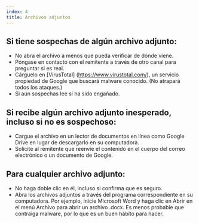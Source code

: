 ```yaml
---
index: 4
title: Archivos adjuntos
---
```

## Si tiene sospechas de algún archivo adjunto:

* No abra el archivo a menos que pueda verificar de dónde viene.
* Póngase en contacto con el remitente a través de otro canal para preguntar si es real.
* Cárguelo en [VirusTotal] (https://www.virustotal.com/), un servicio propiedad de Google que buscará malware conocido. (No atrapará todos los ataques.)
* Si aún sospechas lee si ha sido engañado.

## Si recibe algún archivo adjunto inesperado, incluso si no es sospechoso:

* Cargue el archivo en un lector de documentos en línea como Google Drive en lugar de descargarlo en su computadora.
* Solicite al remitente que reenvíe el contenido en el cuerpo del correo electrónico o un documento de Google.

## Para cualquier archivo adjunto:

* No haga doble clic en él, incluso si confirma que es seguro.
* Abra los archivos adjuntos a través del programa correspondiente en su computadora. Por ejemplo, inicie Microsoft Word y haga clic en Abrir en el menú Archivo para abrir un archivo .docx. Es menos probable que contraiga malware, por lo que es un buen hábito para hacer.